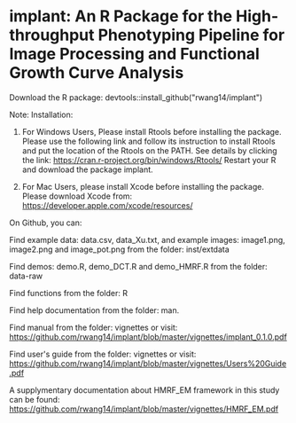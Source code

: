 # implant: An R Package for the High-throughput Phenotyping Pipeline for Image Processing and Functional Growth Curve Analysis

Download the R package: 
devtools::install_github("rwang14/implant")

Note: Installation: 
1. For Windows Users, Please install Rtools before installing the package. Please use the following link and follow its instruction to install Rtools and put the location of the Rtools on the PATH. See details by clicking the link: https://cran.r-project.org/bin/windows/Rtools/
Restart your R and download the package implant.

2. For Mac Users, please install Xcode before installing the package. Please download Xcode from: https://developer.apple.com/xcode/resources/

On Github, you can:

Find example data: data.csv, data_Xu.txt, and example images: image1.png, image2.png and image_pot.png from the folder: inst/extdata

Find demos: demo.R, demo_DCT.R and demo_HMRF.R from the folder: data-raw

Find functions from the folder: R

Find help documentation from the folder: man.

Find manual from the  folder: vignettes or visit: https://github.com/rwang14/implant/blob/master/vignettes/implant_0.1.0.pdf

Find user's guide from the folder: vignettes or visit: https://github.com/rwang14/implant/blob/master/vignettes/Users%20Guide.pdf

A supplymentary documentation about HMRF_EM framework in this study can be found: https://github.com/rwang14/implant/blob/master/vignettes/HMRF_EM.pdf
